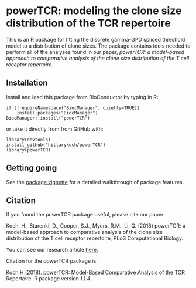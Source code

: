 # powerTCR: modeling the clone size distribution of the TCR repertoire

This is an R package for fitting the discrete gamma-GPD spliced threshold model to a distribution of clone sizes. The package contains tools needed to perform all of the analyses found in our paper, *powerTCR: a model-based approach to comparative analysis of the clone size distribution of the T cell receptor repertoire.*

## Installation

Install and load this package from BioConductor by typing in R:

```{r}
if (!requireNamespace("BiocManager", quietly=TRUE))
    install.packages("BiocManager")
BiocManager::install("powerTCR")
```

or take it directly from from GitHub with:

```{r}
library(devtools)
install_github("hillarykoch/powerTCR")
library(powerTCR)
```

## Getting going

See the [package vignette](/vignettes/powerTCR.Rmd) for a detailed walkthrough of package features.

## Citation

If you found the powerTCR package useful, please cite our paper:

Koch, H., Starenki, D., Cooper, S.J., Myers, R.M., Li, Q. (2018) powerTCR: a model-based approach to comparative analysis of the clone size distribution of the T cell receptor repertoire, PLoS Computational Biology.

You can see our research article [here.](https://journals.plos.org/ploscompbiol/article/comments?id=10.1371/journal.pcbi.1006571)

Citation for the powerTCR package is:

Koch H (2018). powerTCR: Model-Based Comparative Analysis of the TCR Repertoire. R package version 1.1.4.


